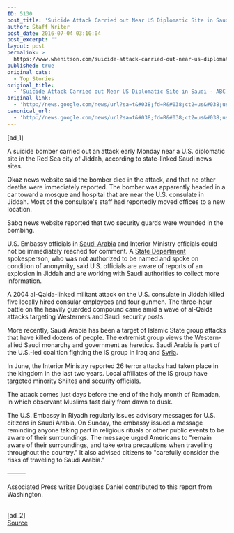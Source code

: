 ```yaml
---
ID: 5130
post_title: 'Suicide Attack Carried out Near US Diplomatic Site in Saudi &#8211; ABC News'
author: Staff Writer
post_date: 2016-07-04 03:10:04
post_excerpt: ""
layout: post
permalink: >
  https://www.whenitson.com/suicide-attack-carried-out-near-us-diplomatic-site-in-saudi-abc-news/
published: true
original_cats:
  - Top Stories
original_title:
  - 'Suicide Attack Carried out Near US Diplomatic Site in Saudi - ABC News'
original_link:
  - 'http://news.google.com/news/url?sa=t&#038;fd=R&#038;ct2=us&#038;usg=AFQjCNGJNWSYEY7osZd_HpbnL51Cb4WgsQ&#038;clid=c3a7d30bb8a4878e06b80cf16b898331&#038;cid=52779148213798&#038;ei=i9N5V7j1NIathAGJs6vQCQ&#038;url=http://abcnews.go.com/International/wireStory/suicide-attack-carried-us-diplomatic-site-saudi-40320916'
canonical_url:
  - 'http://news.google.com/news/url?sa=t&#038;fd=R&#038;ct2=us&#038;usg=AFQjCNGJNWSYEY7osZd_HpbnL51Cb4WgsQ&#038;clid=c3a7d30bb8a4878e06b80cf16b898331&#038;cid=52779148213798&#038;ei=i9N5V7j1NIathAGJs6vQCQ&#038;url=http://abcnews.go.com/International/wireStory/suicide-attack-carried-us-diplomatic-site-saudi-40320916'
---
```

 [ad_1]
<br><div readability="72.957746478873">
<p itemprop="articleBody">
A suicide bomber carried out an attack early Monday near a U.S. diplomatic site in the Red Sea city of Jiddah, according to state-linked Saudi news sites.</p>
<p itemprop="articleBody">
Okaz news website said the bomber died in the attack, and that no other deaths were immediately reported. The bomber was apparently headed in a car toward a mosque and hospital that are near the U.S. consulate in Jiddah. Most of the consulate's staff had reportedly moved offices to a new location.</p>
<p itemprop="articleBody">
Sabq news website reported that two security guards were wounded in the bombing.</p>
<p itemprop="articleBody">
U.S. Embassy officials in <a href="http://abcnews.go.com/topics/news/saudi-arabia.htm" class="r_lapi">Saudi Arabia</a> and Interior Ministry officials could not be immediately reached for comment. A <a href="http://abcnews.go.com/topics/news/us/state-department.htm" class="r_lapi">State Department</a> spokesperson, who was not authorized to be named and spoke on condition of anonymity, said U.S. officials are aware of reports of an explosion in Jiddah and are working with Saudi authorities to collect more information.</p>
<p itemprop="articleBody">
A 2004 al-Qaida-linked militant attack on the U.S. consulate in Jiddah killed five locally hired consular employees and four gunmen. The three-hour battle on the heavily guarded compound came amid a wave of al-Qaida attacks targeting Westerners and Saudi security posts.</p>
<p itemprop="articleBody">
More recently, Saudi Arabia has been a target of Islamic State group attacks that have killed dozens of people. The extremist group views the Western-allied Saudi monarchy and government as heretics. Saudi Arabia is part of the U.S.-led coalition fighting the IS group in Iraq and <a href="http://abcnews.go.com/topics/news/syria.htm" class="r_lapi">Syria</a>.</p>
<p itemprop="articleBody">
In June, the Interior Ministry reported 26 terror attacks had taken place in the kingdom in the last two years. Local affiliates of the IS group have targeted minority Shiites and security officials.</p>
<p itemprop="articleBody">
The attack comes just days before the end of the holy month of Ramadan, in which observant Muslims fast daily from dawn to dusk.</p>
<p itemprop="articleBody">
The U.S. Embassy in Riyadh regularly issues advisory messages for U.S. citizens in Saudi Arabia. On Sunday, the embassy issued a message reminding anyone taking part in religious rituals or other public events to be aware of their surroundings. The message urged Americans to "remain aware of their surroundings, and take extra precautions when travelling throughout the country." It also advised citizens to "carefully consider the risks of traveling to Saudi Arabia."</p>
<p itemprop="articleBody">
———</p>
<p itemprop="articleBody">
Associated Press writer Douglass Daniel contributed to this report from Washington.</p>
</div>
<br>[ad_2]
<br><a href="http://news.google.com/news/url?sa=t&#038;fd=R&#038;ct2=us&#038;usg=AFQjCNGJNWSYEY7osZd_HpbnL51Cb4WgsQ&#038;clid=c3a7d30bb8a4878e06b80cf16b898331&#038;cid=52779148213798&#038;ei=i9N5V7j1NIathAGJs6vQCQ&#038;url=http://abcnews.go.com/International/wireStory/suicide-attack-carried-us-diplomatic-site-saudi-40320916">Source </a>